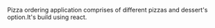 Pizza ordering application comprises of different pizzas and dessert's option.It's build using react.
